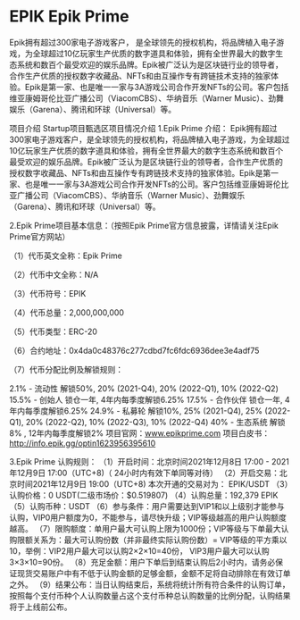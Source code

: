 # EPIK Epik Prime

Epik拥有超过300家电子游戏客户，
是全球领先的授权机构，将品牌植入电子游戏，为全球超过10亿玩家生产优质的数字道具和体验，拥有全世界最大的数字生态系统和数百个最受欢迎的娱乐品牌。Epik被广泛认为是区块链行业的领导者，合作生产优质的授权数字收藏品、NFTs和由互操作专有跨链技术支持的独家体验。Epik是第一家、也是唯一一家与3A游戏公司合作开发NFTs的公司。客户包括维亚康姆哥伦比亚广播公司（ViacomCBS）、华纳音乐（Warner Music）、劲舞娱乐（Garena）、腾讯和环球（Universal）等。


项目介绍
Startup项目甄选区项目情况介绍
1.Epik Prime 介绍：
Epik拥有超过300家电子游戏客户，是全球领先的授权机构，将品牌植入电子游戏，为全球超过10亿玩家生产优质的数字道具和体验，拥有全世界最大的数字生态系统和数百个最受欢迎的娱乐品牌。Epik被广泛认为是区块链行业的领导者，合作生产优质的授权数字收藏品、NFTs和由互操作专有跨链技术支持的独家体验。Epik是第一家、也是唯一一家与3A游戏公司合作开发NFTs的公司。客户包括维亚康姆哥伦比亚广播公司（ViacomCBS）、华纳音乐（Warner Music）、劲舞娱乐（Garena）、腾讯和环球（Universal）等。

2.Epik Prime项目基本信息：（按照Epik Prime官方信息披露，详情请关注Epik Prime官方网站）

（1）代币英文全称：Epik Prime

（2）代币中文全称：N/A

（3）代币符号：EPIK

（4）代币总量：2,000,000,000

（5）代币类型：ERC-20

（6）合约地址：0x4da0c48376c277cdbd7fc6fdc6936dee3e4adf75

（7）代币分配比例及解锁规则：

2.1% - 流动性 解锁50%, 20% (2021-Q4), 20% (2022-Q1), 10% (2022-Q2)
15.5% - 创始人 锁仓一年, 4年内每季度解锁6.25%
17.5% - 合作伙伴 锁仓一年, 4年内每季度解锁6.25%
24.9% - 私募轮 解锁10%, 25% (2021-Q4), 25% (2022-Q1), 20% (2022-Q2), 10% (2022-Q3), 10% (2022-Q4)
40% - 生态系统 解锁8% , 12年内每季度解锁2%
项目官网：www.epikprime.com
项目白皮书： http://info.epik.gg/optin1623956395610

3.Epik Prime 认购规则：
（1）开启时间：北京时间2021年12月8日 17:00 - 2021年12月9日 17:00（UTC+8)（ 24小时内有效下单同等对待）
（2）开启交易：北京时间2021年12月9日 19:00（UTC+8)
本次开通的交易对为： EPIK/USDT
（3）认购价格：0 USDT(二级市场价：$0.519807)
（4）认购总量：192,379 EPIK
（5）认购币种：USDT
（6）参与条件：用户需要达到VIP1和以上级别才能参与认购，VIP0用户额度为0，不能参与，请尽快升级；VIP等级越高的用户认购额度越高。
（7）限购额度：单用户最大可认购上限为1000份；VIP等级与下单最大认购限额关系为：最大可认购份数（并非最终实际认购份数）= VIP等级的平方乘以10，举例：VIP2用户最大可以认购2×2×10=40份， VIP3用户最大可以认购3×3×10=90份。
（8）充足金额：用户下单后到结束认购后2小时内，请务必保证现货交易账户中有不低于认购金额的足够金额，金额不足将自动排除在有效订单之外。
（9）结果公布：当日认购结束后，系统将统计所有符合条件的认购订单，按照每个支付币种个人认购数量占这个支付币种总认购数量的比例分配，认购结果将于上线前公布。
